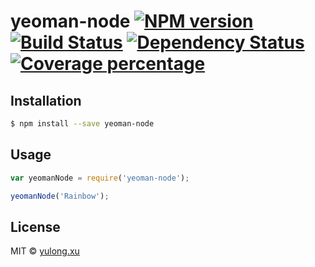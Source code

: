 # yeoman-node [![NPM version][npm-image]][npm-url] [![Build Status][travis-image]][travis-url] [![Dependency Status][daviddm-image]][daviddm-url] [![Coverage percentage][coveralls-image]][coveralls-url]
> 

## Installation

```sh
$ npm install --save yeoman-node
```

## Usage

```js
var yeomanNode = require('yeoman-node');

yeomanNode('Rainbow');
```
## License

MIT © [yulong.xu](https://github.com/shiyingxyl)


[npm-image]: https://badge.fury.io/js/yeoman-node.svg
[npm-url]: https://npmjs.org/package/yeoman-node
[travis-image]: https://travis-ci.org/shiyingxyl/yeoman-node.svg?branch=master
[travis-url]: https://travis-ci.org/shiyingxyl/yeoman-node
[daviddm-image]: https://david-dm.org///yeoman-node.svg?theme=shields.io
[daviddm-url]: https://david-dm.org///yeoman-node
[coveralls-image]: https://coveralls.io/repos/github/shiyingxyl/yeoman-node/badge.svg
[coveralls-url]: https://coveralls.io/r/shiyingxyl/yeoman-node
